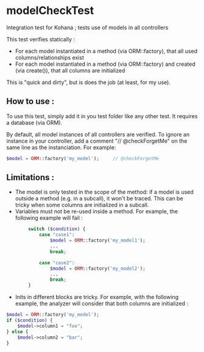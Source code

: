 modelCheckTest
==============

Integration test for Kohana ; tests use of models in all controllers

This test verifies statically :
* For each model instantiated in a method (via ORM::factory), that all used columns/relationships exist
* For each model instantiated in a method (via ORM::factory) and created (via create()), that all columns are initialized

This is "quick and dirty", but is does the job (at least, for my use).



How to use :
------------

To use this test, simply add it in you test folder like any other test.
It requires a database (via ORM).

By default, all model instances of all controllers are verified.
To ignore an instance in your controller, add a comment "// @checkForgetMe" on the same line as the instanciation. For example:

```php
$model = ORM::factory('my_model');     // @checkForgetMe
```


Limitations :
-------------

* The model is only tested in the scope of the method: if a model is used outside a method (e.g. in a subcall), it won't be traced. This can be tricky when some columns are initialized in a subcall.
* Variables must not be re-used inside a method. For example, the following example will fail :

```php
        switch ($condition) {
            case "case1":
                $model = ORM::factory('my_model1');
                ...
                break;

            case "case2":
                $model = ORM::factory('my_model2');
                ...
                break;
        }
```

* Inits in different blocks are tricky. For example, with the following example, the analyzer will consider that both columns are initialized :

```php
$model = ORM::factory('my_model');
if ($condition) {
    $model->column1 = "foo";
} else {
    $model->column2 = "bar";
}
```